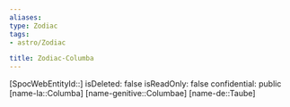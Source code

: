 ```yaml
---
aliases: 
type: Zodiac
tags:
- astro/Zodiac

title: Zodiac-Columba
---
```

[SpocWebEntityId::]
isDeleted: false
isReadOnly: false
confidential: public
[name-la::Columba]
[name-genitive::Columbae]
[name-de::Taube]


